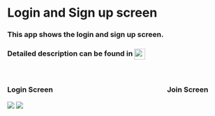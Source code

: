 # Login and Sign up screen
<h3> This app shows the login and sign up screen. </h3>
<h3> Detailed description can be found in  <a href="https://ordem.notion.site/Login-and-Sign-up-Screen-2d73ea9fb9254ea89a31a38223d2818e"> <img height="25" align=absmiddle src="https://img.shields.io/badge/Notion-%23000000.svg?style=for-the-badge&logo=notion&logoColor=white" alt="ordem-yoo" /></a>
</h3>
<br>
<h3> Login Screen　　　　　　　　　　　　　　　　Join Screen</h3>
<div>
<img src="https://s3.us-west-2.amazonaws.com/secure.notion-static.com/c76bb054-1b66-4f49-bfb4-f7d2bcf98f09/Untitled.png?X-Amz-Algorithm=AWS4-HMAC-SHA256&X-Amz-Content-Sha256=UNSIGNED-PAYLOAD&X-Amz-Credential=AKIAT73L2G45EIPT3X45%2F20220921%2Fus-west-2%2Fs3%2Faws4_request&X-Amz-Date=20220921T141731Z&X-Amz-Expires=86400&X-Amz-Signature=7b07cf01787d0f5227923638fe38d1310a8f97b8ff4fae1283f609aabf0728f7&X-Amz-SignedHeaders=host&response-content-disposition=filename%20%3D%22Untitled.png%22&x-id=GetObject">
<img src="https://s3.us-west-2.amazonaws.com/secure.notion-static.com/eb819ac6-735b-47b4-8950-44f47c887979/Untitled.png?X-Amz-Algorithm=AWS4-HMAC-SHA256&X-Amz-Content-Sha256=UNSIGNED-PAYLOAD&X-Amz-Credential=AKIAT73L2G45EIPT3X45%2F20220921%2Fus-west-2%2Fs3%2Faws4_request&X-Amz-Date=20220921T141835Z&X-Amz-Expires=86400&X-Amz-Signature=1ff5a2a6026cc6b834ef7e8cf7b6755634bb8c2e7949147d5d9c6a48a6f110e1&X-Amz-SignedHeaders=host&response-content-disposition=filename%20%3D%22Untitled.png%22&x-id=GetObject">
</div>